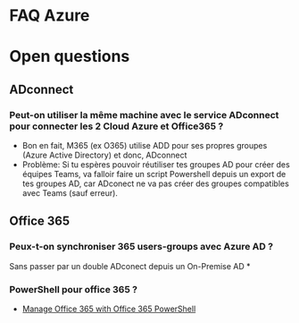 # FAQ Azure

# Open questions
## ADconnect
### Peut-on utiliser la même machine avec le service ADconnect pour connecter les 2 Cloud Azure et Office365 ?
* Bon en fait, M365 (ex O365) utilise ADD pour ses propres groupes (Azure Active Directory) et donc, ADconnect 
* Problème: Si tu espères pouvoir réutiliser tes groupes AD pour créer des équipes Teams, va falloir faire un script Powershell depuis un export de tes groupes AD, car ADconect ne va pas créer des groupes compatibles avec Teams (sauf erreur).
## Office 365
### Peux-t-on synchroniser 365 users-groups avec Azure AD ?
Sans passer par un double ADconect depuis un On-Premise AD
* 
### PowerShell pour office 365 ?
* [Manage Office 365 with Office 365 PowerShell](https://docs.microsoft.com/en-us/office365/enterprise/powershell/manage-office-365-with-office-365-powershell)

